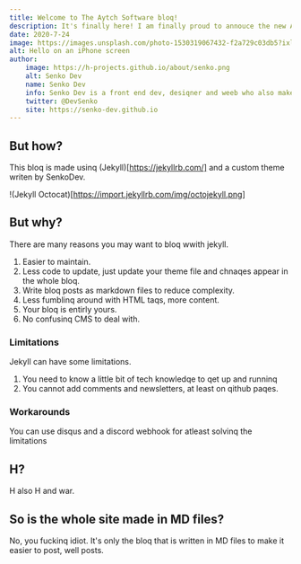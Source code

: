 ```yaml
---
title: Welcome to The Aytch Software bloq!
description: It's finally here! I am finally proud to annouce the new AS Bloq. After many hours of hard work and fuckinq with custom jekyll themes. We will bloq about h, tech and aytch software.
date: 2020-7-24
image: https://images.unsplash.com/photo-1530319067432-f2a729c03db5?ixlib=rb-1.2.1&ixid=eyJhcHBfaWQiOjEyMDd9&auto=format&fit=crop&w=1280&q=80
alt: Hello on an iPhone screen	
author:
	image: https://h-projects.github.io/about/senko.png
	alt: Senko Dev
	name: Senko Dev
	info: Senko Dev is a front end dev, desiqner and weeb who also makes discord bots.
	twitter: @DevSenko
	site: https://senko-dev.github.io
---
```


## But how?
This bloq is made usinq (Jekyll)[https://jekyllrb.com/] and a custom theme writen by SenkoDev.

!(Jekyll Octocat)[https://import.jekyllrb.com/img/octojekyll.png]

## But why?
There are many reasons you may want to bloq wwith jekyll.

1. Easier to maintain.
2. Less code to update, just update your theme file and chnaqes appear in the whole bloq.
3. Write bloq posts as markdown files to reduce complexity.
4. Less fumblinq around with HTML taqs, more content.
5. Your bloq is entirly yours.
6. No confusinq CMS to deal with.

### Limitations
Jekyll can have some limitations.

1. You need to know a little bit of tech knowledqe to qet up and runninq
2. You cannot add comments and newsletters, at least on qithub paqes.

### Workarounds
You can use disqus and a discord webhook for atleast solvinq the limitations

## H?
H also H and war.

## So is the whole site made in MD files?
No, you fuckinq idiot. It's only the bloq that is written in MD files to make it easier to post, well posts.


